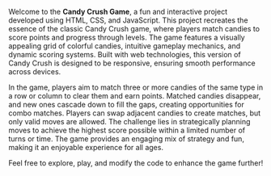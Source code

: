 
Welcome to the **Candy Crush Game**, a fun and interactive project developed using HTML, CSS, and JavaScript. This project recreates the essence of the classic Candy Crush game, where players match candies to score points and progress through levels. The game features a visually appealing grid of colorful candies, intuitive gameplay mechanics, and dynamic scoring systems. Built with web technologies, this version of Candy Crush is designed to be responsive, ensuring smooth performance across devices.  

In the game, players aim to match three or more candies of the same type in a row or column to clear them and earn points. Matched candies disappear, and new ones cascade down to fill the gaps, creating opportunities for combo matches. Players can swap adjacent candies to create matches, but only valid moves are allowed. The challenge lies in strategically planning moves to achieve the highest score possible within a limited number of turns or time. The game provides an engaging mix of strategy and fun, making it an enjoyable experience for all ages.  

Feel free to explore, play, and modify the code to enhance the game further!
